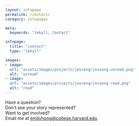 ```yaml
---
layout: infopage
permalink: /contact/
category: infopages

meta:
  keywords: "Jekyll, Contact"

infopage:
  title: "contact"
  type: "Jekyll"

images:
- image:
  url: "assets/images/projects/jesseng/jesseng-unread.png"
  alt: "unread"
- image:
  url: "assets/images/projects/jesseng/jesseng-read.png"
  alt: "read"
---
```

<p>
Have a question?
<br>
Don't see your story represented?
<br>
Want to get involved?
<br>
Email me at <a class="link" href="mailto:emilyhong@college.harvard.edu">emilyhong@college.harvard.edu</a>
</p>

